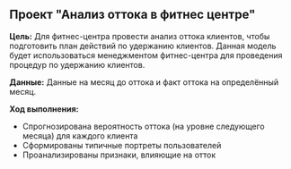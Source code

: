 ## Проект "Анализ оттока в фитнес центре"

**Цель:** Для фитнес-центра провести анализ оттока клиентов, чтобы подготовить план действий по удержанию клиентов. Данная модель будет использоваться менеджментом фитнес-центра для проведения процедур по удержанию клиентов.

**Данные:** Данные на месяц до оттока и факт оттока на определённый месяц.

**Ход выполнения:**
* Спрогнозирована вероятность оттока (на уровне следующего месяца) для каждого клиента
* Сформированы типичные портреты пользователей
* Проанализированы признаки, влияющие на отток
